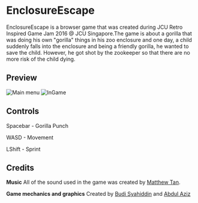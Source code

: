 # EnclosureEscape

EnclosureEscape is a browser game that was created during JCU Retro Inspired Game Jam 2016 @ JCU Singapore.The game is about a gorilla that was doing his own "gorilla" things in his zoo enclosure and one day, a child suddenly falls into the enclosure and being a friendly gorilla, he wanted to save the child. However, he got shot by the zookeeper so that there are no more risk of the child dying.

## Preview
![Main menu](http://i.imgur.com/YH9JqqV.png)
![InGame](http://i.imgur.com/SgQl2q1.png)

## Controls
Spacebar - Gorilla Punch

WASD - Movement

LShift - Sprint

## Credits
**Music**
All of the sound used in the game was created by [Matthew Tan](https://github.com/euwbah).

**Game mechanics and graphics**
Created by [Budi Syahiddin](https://github.com/BudiVanRoyale) and [Abdul Aziz](https://github.com/xmodulus?tab=repositories)


